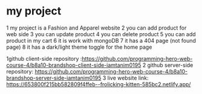 # my project
1 my project is a Fashion and Apparel website
2 you can add product for web side
3 you can update product
4 you can delete product
5 you can add product in my cart
6 it is work with mongoDB
7 it has a 404 page (not found page)
8 it has a dark/light theme toggle for the home page

1github client-side repository :https://github.com/programming-hero-web-course-4/b8a10-brandshop-client-side-iamtanim0195
2 github server-side repository: https://github.com/programming-hero-web-course-4/b8a10-brandshop-server-side-iamtanim0195
3 live website link: https://653800f215bb582809f4ffeb--frolicking-kitten-585bc2.netlify.app/
